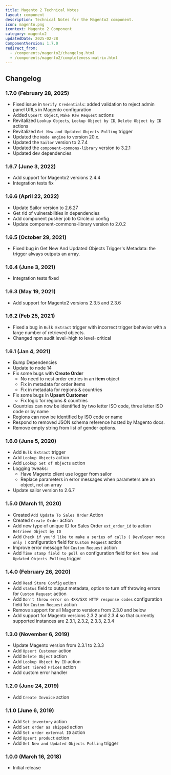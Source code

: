 ```yaml
---
title: Magento 2 Technical Notes
layout: component
description: Technical Notes for the Magento2 component.
icon: magento.png
icontext: Magento 2 Component
category: magento2
updatedDate: 2025-02-28
ComponentVersion: 1.7.0
redirect_from:
  - /components/magento2/changelog.html
  - /components/magento2/completeness-matrix.html
---
```


## Changelog

### 1.7.0 (February 28, 2025)

* Fixed issue in `Verify Credentials`: added validation to reject admin panel URLs in Magento configuration
* Added `Upsert Object`, `Make Raw Request` actions
* Revitalized `Lookup Objects`, `Lookup Object by ID`, `Delete Object by ID` actions
* Revitalized `Get New and Updated Objects Polling` trigger
* Updated the `Node engine` to version 20.x.
* Updated the `Sailor` version to 2.7.4
* Updated the `component-commons-library` version to 3.2.1
* Updated dev dependencies

### 1.6.7 (June 3, 2022)

* Add support for Magento2 versions 2.4.4
* Integration tests fix

### 1.6.6 (April 22, 2022)

* Update Sailor version to 2.6.27
* Get rid of vulnerabilities in dependencies
* Add component pusher job to Circle.ci config
* Update component-commons-library version to 2.0.2

### 1.6.5 (October 29, 2021)

* Fixed bug in Get New And Updated Objects Trigger's Metadata: the trigger always outputs an array.

### 1.6.4 (June 3, 2021)

* Integration tests fixed

### 1.6.3 (May 19, 2021)

* Add support for Magento2 versions 2.3.5 and 2.3.6

### 1.6.2 (Feb 25, 2021)

* Fixed a bug in `Bulk Extract` trigger with incorrect trigger behavior with a large number of retrieved objects.
* Changed npm audit level=high to level=critical  

### 1.6.1 (Jan 4, 2021)

* Bump Dependencies
* Update to node 14
* Fix some bugs with **Create Order**
  * No need to nest order entries in an **item** object
  * Fix in metadata for order items
  * Fix in metadata for regions & countries
* Fix some bugs in **Upsert Customer**
  * Fix logic for regions & countries
* Countries can now be identified by two letter ISO code, three letter ISO code or by name
* Regions can now be identified by ISO code or name     
* Respond to removed JSON schema reference hosted by Magento docs.
* Remove empty string from list of gender options.

### 1.6.0 (June 5, 2020)

* Add `Bulk Extract` trigger
* Add `Lookup Objects` action
* Add `Lookup Set of Objects` action
* Logging tweaks:
  * Have Magento client use logger from sailor
  * Replace parameters in error messages when parameters are an object, not an array
* Update sailor version to 2.6.7

### 1.5.0 (March 11, 2020)

* Created `Add Update To Sales Order` Action
* Created `Create Order` action
* Add new type of unique ID for Sales Order `ext_order_id` to action `Retrieve Object by ID`
* Add `Check if you'd like to make a series of calls ( Developer mode only )` configuration field for `Custom Request` action
* Improve error message for `Custom Request` action
* Add `Time stamp field to poll on` configuration field for `Get New and Updated Objects Polling` trigger

### 1.4.0 (February 26, 2020)

* Add `Read Store Config` action
* Add `status` field to output metadata, option to turn off throwing errors for `Custom Request` action
* Add `Don't throw error on 4XX/5XX HTTP response codes` configuration field for `Custom Request` action
* Remove support for all Magento versions from 2.3.0 and below
* Add support for Magento versions 2.3.2 and 2.3.4 so that currently supported instances are 2.3.1, 2.3.2, 2.3.3, 2.3.4

### 1.3.0 (November 6, 2019)

* Update Magento version from 2.3.1 to 2.3.3
* Add `Upsert Customer` action
* Add `Delete Object` action
* Add `Lookup Object by ID` action
* Add `Set Tiered Prices` action
* Add custom error handler

### 1.2.0 (June 24, 2019)

* Add `Create Invoice` action

### 1.1.0 (June 6, 2019)

* Add `Set inventory` action
* Add `Set order as shipped` action
* Add `Set order external ID` action
* Add `Upsert product` action
* Add `Get New and Updated Objects Polling` trigger

### 1.0.0 (March 16, 2018)

* Initial release